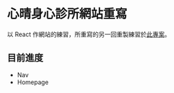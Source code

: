 # 心晴身心診所網站重寫
以 React 作網站的練習，所重寫的另一回重製練習於[此專案](https://github.com/RediiChen/WD_Proj2021_SSClinic_redesign)。
## 目前進度
- Nav
- Homepage